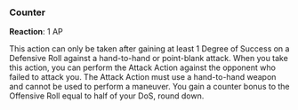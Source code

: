 ### Counter
**Reaction**: 1 AP

This action can only be taken after gaining at least 1 Degree of Success on a Defensive Roll against a hand-to-hand or point-blank attack. When you take this action, you can perform the Attack Action against the opponent who failed to attack you. The Attack Action must use a hand-to-hand weapon and cannot be used to perform a maneuver. You gain a counter bonus to the Offensive Roll equal to half of your DoS, round down.